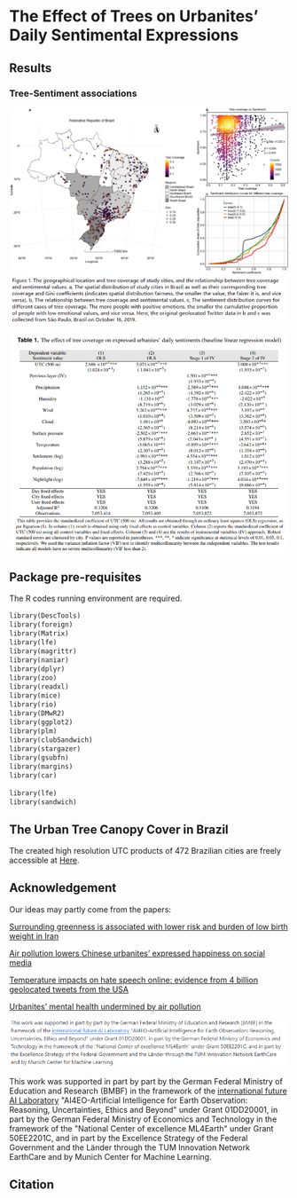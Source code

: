 
# The Effect of Trees on Urbanites’ Daily Sentimental Expressions


## Results
### Tree-Sentiment associations
![](/figure.png)
![](/fg1.png)

![](/fix.png)

## Package pre-requisites
The R codes running environment are required. 

```
library(DescTools)
library(foreign)
library(Matrix)
library(lfe)  
library(magrittr)
library(naniar)
library(dplyr)
library(zoo)
library(readxl)
library(mice)
library(rio)
library(DMwR2)
library(ggplot2)
library(plm)
library(clubSandwich)
library(stargazer)
library(gsubfn)
library(margins)
library(car)

library(lfe)
library(sandwich)
```
## The Urban Tree Canopy Cover in Brazil
The created high resolution UTC products of 472 Brazilian cities are freely accessible at [Here](https://github.com/nkszjx/UTB_master).


## Acknowledgement

Our ideas may partly come from the papers:

[Surrounding greenness is associated with lower risk and burden of low birth weight in Iran](https://www.nature.com/articles/s41467-023-43425-6#:~:text=By%20involving%20~4%20million%20Iranian,risks%20of%20LBW%20and%20TLBW)

[Air pollution lowers Chinese urbanites’ expressed happiness on social media](https://www.nature.com/articles/s41562-018-0521-2)

[Temperature impacts on hate speech online: evidence from 4 billion geolocated tweets from the USA](https://www.thelancet.com/journals/lanplh/article/PIIS2542-5196(22)00173-5/fulltext)

[Urbanites’ mental health undermined by air pollution](https://www.nature.com/articles/s41893-022-01032-1)

![](/ac.png)

This work was supported in part by part by the German Federal Ministry of Education and Research (BMBF) in the framework of the [international future AI Laboratory](https://ai4eo.de/) "AI4EO-Artificial Intelligence for Earth Observation: Reasoning, Uncertainties, Ethics and Beyond" under Grant 01DD20001, in part by the German Federal Ministry of Economics and Technology in the framework of the "National Center of excellence ML4Earth" under Grant 50EE2201C, and in part by the Excellence Strategy of the Federal Government and the Länder through the TUM Innovation Network EarthCare and by Munich Center for Machine Learning.



## Citation

```

```


